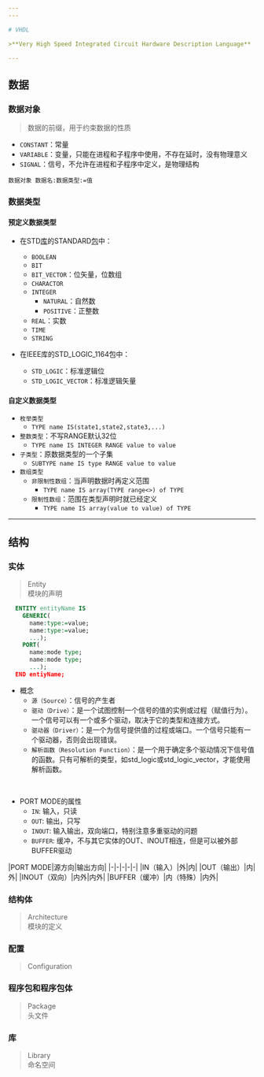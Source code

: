 ```yaml
---
---

# VHDL

>**Very High Speed Integrated Circuit Hardware Description Language**

---
```


## 数据

### 数据对象

>数据的前缀，用于约束数据的性质

+ `CONSTANT`：常量
+ `VARIABLE`：变量，只能在进程和子程序中使用，不存在延时，没有物理意义
+ `SIGNAL`：信号，不允许在进程和子程序中定义，是物理结构

`数据对象 数据名:数据类型:=值`

### 数据类型

#### 预定义数据类型

+ 在STD[库](#库)的STANDARD[包](#程序包和程序包体)中：
  + `BOOLEAN`
  + `BIT`
  + `BIT_VECTOR`：位矢量，位数组
  + `CHARACTOR`
  + `INTEGER`
    + `NATURAL`：自然数
    + `POSITIVE`：正整数
  + `REAL`：实数
  + `TIME`
  + `STRING`

+ 在IEEE库的STD_LOGIC_1164包中：
  + `STD_LOGIC`：标准逻辑位
  + `STD_LOGIC_VECTOR`：标准逻辑矢量

#### 自定义数据类型

+ `枚举类型`
  + `TYPE name IS(state1,state2,state3,...)`
+ `整数类型`：不写RANGE默认32位
  + `TYPE name IS INTEGER RANGE value to value`
+ `子类型`：原数据类型的一个子集
  + `SUBTYPE name IS type RANGE value to value`
+ `数组类型`
  + `非限制性数组`：当声明数据时再定义范围
    + `TYPE name IS array(TYPE range<>) of TYPE`
  + `限制性数组`：范围在类型声明时就已经定义
    + `TYPE name IS array(value to value) of TYPE` 

---

## 结构

### 实体

>Entity\
>模块的声明

```vhdl
  ENTITY entityName IS
    GENERIC(
      name:type:=value;
      name:type:=value;
      ...);
    PORT(
      name:mode type;
      name:mode type;
      ...);
  END entiyName;
```

+ 概念
  + `源（Source）`：信号的产生者
  + `驱动（Drive）`：是一个试图控制一个信号的值的实例或过程（赋值行为）。一个信号可以有一个或多个驱动，取决于它的类型和连接方式。
  + `驱动器（Driver）`：是一个为信号提供值的过程或端口。一个信号只能有一个驱动器，否则会出现错误。
  + `解析函数（Resolution Function）`：是一个用于确定多个驱动情况下信号值的函数。只有可解析的类型，如std_logic或std_logic_vector，才能使用解析函数。

<br>

+ PORT MODE的属性
  + `IN`: 输入，只读
  + `OUT`: 输出，只写
  + `INOUT`: 输入输出，双向端口，特别注意多重驱动的问题
  + `BUFFER`: 缓冲，不与其它实体的OUT、INOUT相连，但是可以被外部BUFFER驱动

|PORT MODE|源方向|输出方向|
|-|-|-|-|-|
|IN（输入）|外|内|
|OUT（输出）|内|外|
|INOUT（双向）|内外|内外|
|BUFFER（缓冲）|内（特殊）|内外|

### 结构体

>Architecture\
>模块的定义

### 配置

>Configuration

### 程序包和程序包体

>Package\
>头文件

### 库

>Library\
>命名空间
